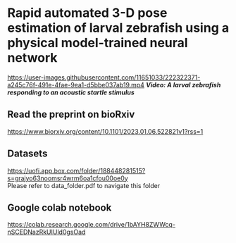 # Rapid automated 3-D pose estimation of larval zebrafish using a physical model-trained neural network


https://user-images.githubusercontent.com/11651033/222322371-a245c76f-491e-4fae-9ea1-d5bbe037ab19.mp4
***Video: A larval zebrafish responding to an acoustic startle stimulus***



## Read the preprint on bioRxiv
https://www.biorxiv.org/content/10.1101/2023.01.06.522821v1?rss=1

## Datasets
https://uofi.app.box.com/folder/188448281515?s=grajyo63noomsr4wrm6oa1cfou00oe0y \
Please refer to data_folder.pdf to navigate this folder 

## Google colab notebook
https://colab.research.google.com/drive/1bAYH8ZWWcq-nSCEDNazRkUIUld0gsOad
